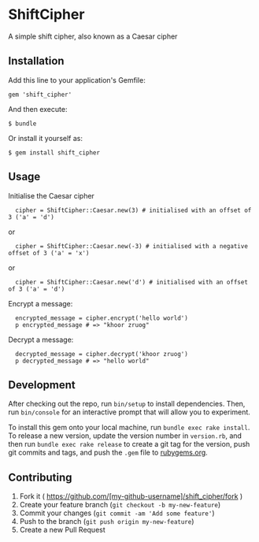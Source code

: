 # ShiftCipher

A simple shift cipher, also known as a Caesar cipher

## Installation

Add this line to your application's Gemfile:

```
gem 'shift_cipher'
```

And then execute:

    $ bundle

Or install it yourself as:

    $ gem install shift_cipher

## Usage

Initialise the Caesar cipher

```
  cipher = ShiftCipher::Caesar.new(3) # initialised with an offset of 3 ('a' = 'd')
```

or

```
  cipher = ShiftCipher::Caesar.new(-3) # initialised with a negative offset of 3 ('a' = 'x')
```

or


```
  cipher = ShiftCipher::Caesar.new('d') # initialised with an offset of 3 ('a' = 'd')
```

Encrypt a message:

```
  encrypted_message = cipher.encrypt('hello world') 
  p encrypted_message # => "khoor zruog"
```

Decrypt a message:

```
  decrypted_message = cipher.decrypt('khoor zruog') 
  p decrypted_message # => "hello world"
```

## Development

After checking out the repo, run `bin/setup` to install dependencies. Then, run `bin/console` for an interactive prompt that will allow you to experiment.

To install this gem onto your local machine, run `bundle exec rake install`. To release a new version, update the version number in `version.rb`, and then run `bundle exec rake release` to create a git tag for the version, push git commits and tags, and push the `.gem` file to [rubygems.org](https://rubygems.org).

## Contributing

1. Fork it ( https://github.com/[my-github-username]/shift_cipher/fork )
2. Create your feature branch (`git checkout -b my-new-feature`)
3. Commit your changes (`git commit -am 'Add some feature'`)
4. Push to the branch (`git push origin my-new-feature`)
5. Create a new Pull Request
